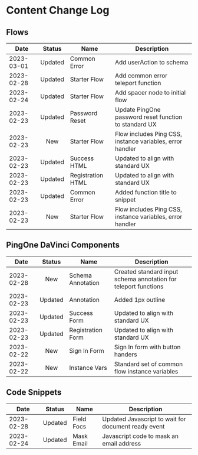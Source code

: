 
# Content Change Log

## Flows

| Date  | Status | Name | Description  |
|---|:---:|---|---|
| 2023-03-01 | Updated | Common Error | Add userAction to schema |
| 2023-02-28 | Updated | Starter Flow  | Add common error teleport function |
| 2023-02-24 | Updated | Starter Flow  | Add spacer node to initial flow |
| 2023-02-23 | Updated | Password Reset | Update PingOne password reset function to standard UX |
| 2023-02-23 | New | Starter Flow | Flow includes Ping CSS, instance variables, error handler |
| 2023-02-23 | Updated | Success HTML | Updated to align with standard UX |
| 2023-02-23 | Updated | Registration HTML | Updated to align with standard UX |
| 2023-02-23 | Updated | Common Error | Added function title to snippet |
| 2023-02-23 | New | Starter Flow | Flow includes Ping CSS, instance variables, error handler |

## PingOne DaVinci Components

| Date  | Status | Name | Description  |
|---|:---:|---|---|
| 2023-02-28 | New | Schema Annotation | Created standard input schema annotation for teleport functions |
| 2023-02-23 | Updated | Annotation | Added 1px outline |
| 2023-02-23 | Updated | Success Form | Updated to align with standard UX |
| 2023-02-23 | Updated | Registration Form | Updated to align with standard UX |
| 2023-02-22 | New | Sign In Form | Sign In form with button handers |
| 2023-02-22 | New | Instance Vars | Standard set of common flow instance variables |


## Code Snippets

| Date  | Status | Name | Description  |
|---|:---:|---|---|
| 2023-02-28 | Updated | Field Focs  | Updated Javascript to wait for document ready event |
| 2023-02-24 | Updated | Mask Email  | Javascript code to mask an email address |
